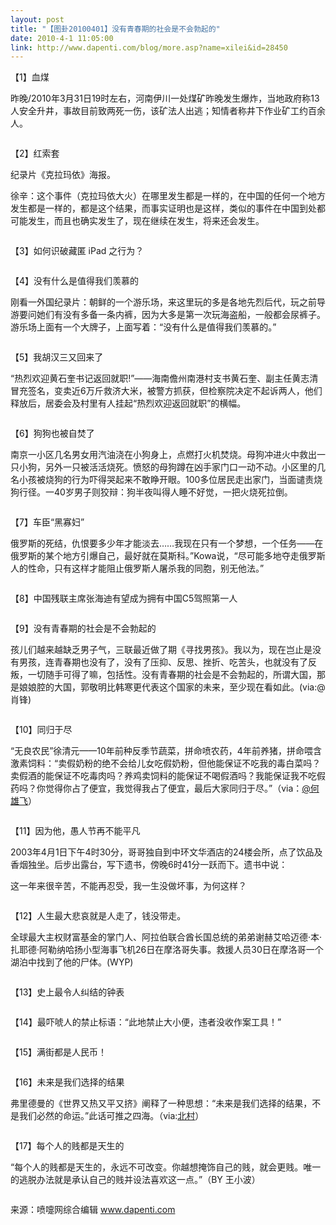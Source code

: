 ```yaml
---
layout: post
title: "【图卦20100401】没有青春期的社会是不会勃起的"
date: 2010-4-1 11:05:00
link: http://www.dapenti.com/blog/more.asp?name=xilei&id=28450
---
```


<div class="oblog_text" align="left">
<p>
	【1】血煤
</p>
<p>
	昨晚/2010年3月31日19时左右，河南伊川一处煤矿昨晚发生爆炸，当地政府称13人安全升井，事故目前致两死一伤，该矿法人出逃；知情者称井下作业矿工约百余人。
</p>
<p>
	<img src="http://ptimg.org:88/dapenti/ERWZ4y4i/xY5xj.jpg" alt=""> 
</p>
<p>
	【2】红索套
</p>
<p>
	纪录片《克拉玛依》海报。
</p>
<p>
	徐辛：这个事件（克拉玛依大火）在哪里发生都是一样的，在中国的任何一个地方发生都是一样的，都是这个结果，而事实证明也是这样，类似的事件在中国到处都可能发生，而且也确实发生了，现在继续在发生，将来还会发生。
</p>
<script type="text/javascript">
function SendToSinaWeiBo(){ (function(s,d,e,r,l,p,t,z,c){ var f='http://v.t.sina.com.cn/share/share.php?', u=z||d.location, p=['url=',e(u),'&amp;title=',e(d.title),'&amp;source=',e(r),'&amp;sourceUrl=',e(l),'&amp;content=',c||'gb2312','&amp;pic=',e(p||'')].join(''); function a(){ if(!window.open([f,p].join(''),'mb',['toolbar=0,status=0,resizable=1,width=440,height=430,left=',(s.width-440)/2,',top=',(s.height-430)/2].join('')))u.href=[f,p].join(''); }; if(/Firefox/.test(navigator.userAgent))setTimeout(a,0);else a(); })(screen,document,encodeURIComponent,'WP-WeiBo','http://iamduyu.cn/',null,null,null,null); } 
</script>
<p>
	<img src="http://ptimg.org:88/dapenti/ERWZ4WHH/KGoS1.jpg" alt=""> 
</p>
<p>
	【3】如何识破藏匿 iPad 之行为？
</p>
<p>
	<img src="http://ww1.sinaimg.cn/mw1024/6283e751gw1euyvdhnzyxj20dm0rvwhq.jpg" alt=""> 
</p>
<p>
	【4】没有什么是值得我们羡慕的
</p>
<p>
	刚看一外国纪录片：朝鲜的一个游乐场，来这里玩的多是各地先烈后代，玩之前导游要问她们有没有多备一条内裤，因为大多是第一次玩海盗船，一般都会尿裤子。游乐场上面有一个大牌子，上面写着：“没有什么是值得我们羡慕的。”<a href="http://t.sina.com.cn/1217330363/3f4d0rgla3"></a> 
</p>
<p>
	<img src="http://ptimg.org:88/dapenti/ERWZ54n5/OMtzf.jpg" alt=""> 
</p>
<p>
	【5】我胡汉三又回来了
</p>
<p>
	“热烈欢迎黄石奎书记返回就职!”——海南儋州南港村支书黄石奎、副主任黄志清冒充签名，变卖近6万斤救济大米，被警方抓获，但检察院决定不起诉两人，他们释放后，居委会及村里有人挂起“热烈欢迎返回就职”的横幅。
</p>
<p>
	<img src="http://ptimg.org:88/dapenti/ERWZ5eMJ/8mMkw.jpg" alt=""> 
</p>
<p>
	【6】狗狗也被自焚了
</p>
<p>
	南京一小区几名男女用汽油浇在小狗身上，点燃打火机焚烧。母狗冲进火中救出一只小狗，另外一只被活活烧死。愤怒的母狗蹲在凶手家门口一动不动。小区里的几名小孩被烧狗的行为吓得哭起来不敢睁开眼。100多位居民走出家门，当面谴责烧狗行径。一40岁男子则狡辩：狗半夜叫得人睡不好觉，一把火烧死拉倒。
</p>
<p>
	<img src="http://ptimg.org:88/dapenti/ERWZ5sV7/27b4.jpg" alt=""> 
</p>
<p>
	【7】车臣“黑寡妇”
</p>
<p>
	俄罗斯的死结，仇恨要多少年才能淡去……我现在只有一个梦想，一个任务——在俄罗斯的某个地方引爆自己，最好就在莫斯科。”Kowa说，“尽可能多地夺走俄罗斯人的性命，只有这样才能阻止俄罗斯人屠杀我的同胞，别无他法。”
</p>
<p>
	<img src="http://ptimg.org:88/dapenti/ERWZ5zQp/5nlim.jpg" alt=""> 
</p>
<p>
	【8】中国残联主席张海迪有望成为拥有中国C5驾照第一人
</p>
<p>
	<img src="http://ptimg.org:88/dapenti/ERWZ5A6p/Um6M1.jpg" alt=""> 
</p>
<p>
	【9】没有青春期的社会是不会勃起的
</p>
<p>
	孩儿们越来越缺乏男子气，三联最近做了期《寻找男孩》。我以为，现在岂止是没有男孩，连青春期也没有了，没有了压抑、反思、挫折、吃苦头，也就没有了反叛，一切随手可得了嘛，包括性。没有青春期的社会是不会勃起的，所谓大国，那是娘娘腔的大国，郭敬明比韩寒更代表这个国家的未来，至少现在看如此。(via:@肖锋)
</p>
<p>
	<img src="http://ptimg.org:88/dapenti/ERWZ68iJ/ghlla.jpg" alt=""> 
</p>
<p>
	【10】同归于尽
</p>
<p>
	“无良农民”徐清元——10年前种反季节蔬菜，拼命喷农药，4年前养猪，拼命喂含激素饲料：“卖假奶粉的绝不会给儿女吃假奶粉，但他能保证不吃我的毒白菜吗？卖假酒的能保证不吃毒肉吗？养鸡卖饲料的能保证不喝假酒吗？我能保证我不吃假药吗？你觉得你占了便宜，我觉得我占了便宜，最后大家同归于尽。”（via：<a href="http://t.sina.com.cn/1649378747">@何雄飞</a>）
</p>
<p>
	<img src="http://ptimg.org:88/dapenti/ERWZ61LO/CiYa5.jpg" alt=""> 
</p>
<p>
	【11】因为他，愚人节再不能平凡
</p>
<p>
	2003年4月1日下午4时30分，哥哥独自到中环文华酒店的24楼会所，点了饮品及香烟独坐。后步出露台，写下遗书，傍晚6时41分一跃而下。遗书中说：
</p>
<p>
	这一年来很辛苦，不能再忍受，我一生没做坏事，为何这样？
</p>
<p>
	<img src="http://ptimg.org:88/dapenti/ERWZ6oDq/srfYV.jpg" alt=""> 
</p>
<p>
	【12】人生最大悲哀就是人走了，钱没带走。
</p>
<p>
	全球最大主权财富基金的掌门人、阿拉伯联合酋长国总统的弟弟谢赫艾哈迈德·本·扎耶德·阿勒纳哈扬小型海事飞机26日在摩洛哥失事。救援人员30日在摩洛哥一个湖泊中找到了他的尸体。(WYP)<a href="http://sinaurl.cn/hHEjP" target="_blank"></a> 
</p>
<p>
	<img src="http://ptimg.org:88/dapenti/ERWZ6Jsn/k3AaI.jpg" alt=""> 
</p>
<p>
	【13】史上最令人纠结的钟表
</p>
<p>
	<img src="http://ptimg.org:88/dapenti/ERWZ6Svo/MqTF8.jpg" alt=""> 
</p>
<p>
	【14】最吓唬人的禁止标语：“此地禁止大小便，违者没收作案工具！”
</p>
<p>
	<img src="http://ptimg.org:88/dapenti/ERWZ6TqL/6lYNT.jpg" alt=""> 
</p>
<p>
	【15】满街都是人民币！
</p>
<p>
	<img src="http://ptimg.org:88/dapenti/ERWZ7kYp/14Tve0.jpg" alt=""> 
</p>
<p>
	【16】未来是我们选择的结果
</p>
<p>
	弗里德曼的《世界又热又平又挤》阐释了一种思想：“未来是我们选择的结果，不是我们必然的命运。”此话可推之四海。（via:<u>北村</u>）
</p>
<p>
	<img src="http://ptimg.org:88/dapenti/ERWZ7vPa/d26qY.jpg" alt=""> 
</p>
<p>
	【17】每个人的贱都是天生的
</p>
<p>
	“每个人的贱都是天生的，永远不可改变。你越想掩饰自己的贱，就会更贱。唯一的逃脱办法就是承认自己的贱并设法喜欢这一点。”（BY 王小波）
</p>
<p>
	<img src="http://ptimg.org:88/dapenti/ERWZ7GBv/WFGlQ.jpg" alt=""> 
</p>
<p>
	来源：喷嚏网综合编辑 <a href="http://www.dapenti.com/">www.dapenti.com</a> 
</p>
</div>